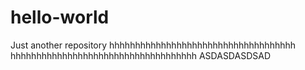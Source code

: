 # hello-world
Just another repository
hhhhhhhhhhhhhhhhhhhhhhhhhhhhhhhhhhhh
hhhhhhhhhhhhhhhhhhhhhhhhhhhhhhhhhhhh
ASDASDASDSAD
